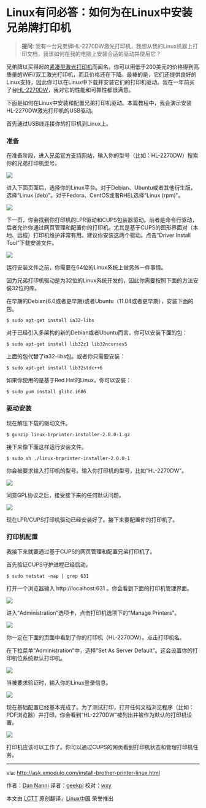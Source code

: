 Linux有问必答：如何为在Linux中安装兄弟牌打印机
================================================================================
> **提问**: 我有一台兄弟牌HL-2270DW激光打印机，我想从我的Linux机器上打印文档。我该如何在我的电脑上安装合适的驱动并使用它？

兄弟牌以买得起的[紧凑型激光打印机][1]而闻名。你可以用低于200美元的价格得到高质量的WiFi/双工激光打印机，而且价格还在下降。最棒的是，它们还提供良好的Linux支持，因此你可以在Linux中下载并安装它们的打印机驱动。我在一年前买了台[HL-2270DW][2]，我对它的性能和可靠性都很满意。

下面是如何在Linux中安装和配置兄弟打印机驱动。本篇教程中，我会演示安装HL-2270DW激光打印机的USB驱动。

首先通过USB线连接你的打印机到Linux上。

### 准备 ###

在准备阶段，进入[兄弟官方支持网站][3]，输入你的型号（比如：HL-2270DW）搜索你的兄弟打印机型号。

![](https://farm1.staticflickr.com/301/18970034829_6f3a48d817_c.jpg)

进入下面页面后，选择你的Linux平台。对于Debian、Ubuntu或者其他衍生版，选择“Linux (deb)”。对于Fedora、CentOS或者RHEL选择“Linux (rpm)”。

![](https://farm1.staticflickr.com/380/18535558583_cb43240f8a_c.jpg)

下一页，你会找到你打印机的LPR驱动和CUPS包装器驱动。前者是命令行驱动，后者允许你通过网页管理和配置你的打印机。尤其是基于CUPS的图形界面对（本地、远程）打印机维护非常有用。建议你安装这两个驱动。点击“Driver Install Tool”下载安装文件。

![](https://farm1.staticflickr.com/329/19130013736_1850b0d61e_c.jpg)

运行安装文件之前，你需要在64位的Linux系统上做另外一件事情。

因为兄弟打印机驱动是为32位的Linux系统开发的，因此你需要按照下面的方法安装32位的库。

在早期的Debian(6.0或者更早期)或者Ubuntu（11.04或者更早期），安装下面的包。

    $ sudo apt-get install ia32-libs

对于已经引入多架构的新的Debian或者Ubuntu而言，你可以安装下面的包：

    $ sudo apt-get install lib32z1 lib32ncurses5

上面的包代替了ia32-libs包。或者你只需要安装：

    $ sudo apt-get install lib32stdc++6

如果你使用的是基于Red Hat的Linux，你可以安装：

    $ sudo yum install glibc.i686 

### 驱动安装 ###

现在解压下载的驱动文件。

    $ gunzip linux-brprinter-installer-2.0.0-1.gz

接下来像下面这样运行安装文件。

    $ sudo sh ./linux-brprinter-installer-2.0.0-1

你会被要求输入打印机的型号。输入你打印机的型号，比如“HL-2270DW”。

![](https://farm1.staticflickr.com/292/18535599323_1a94f6dae5_b.jpg)

同意GPL协议之后，接受接下来的任何默认问题。

![](https://farm1.staticflickr.com/526/19130014316_5835939501_b.jpg)

现在LPR/CUPS打印机驱动已经安装好了。接下来要配置你的打印机了。

### 打印机配置 ###

我接下来就要通过基于CUPS的网页管理和配置兄弟打印机了。

首先验证CUPS守护进程已经启动。

    $ sudo netstat -nap | grep 631

打开一个浏览器输入 http://localhost:631 。你会看到下面的打印机管理界面。

![](https://farm1.staticflickr.com/324/18968588688_202086fc72_c.jpg)

进入“Administration”选项卡，点击打印机选项下的“Manage Printers”。

![](https://farm1.staticflickr.com/484/18533632074_0526cccb86_c.jpg)

你一定在下面的页面中看到了你的打印机（HL-2270DW）。点击打印机名。

在下拉菜单“Administration”中，选择“Set As Server Default”。这会设置你的打印机位系统默认打印机。

![](https://farm1.staticflickr.com/472/19150412212_b37987c359_c.jpg)

当被要求验证时，输入你的Linux登录信息。

![](https://farm1.staticflickr.com/511/18968590168_807e807f73_c.jpg)

现在基础配置已经基本完成了。为了测试打印，打开任何文档浏览程序（比如：PDF浏览器）并打印。你会看到“HL-2270DW”被列出并被作为默认的打印机设置。

![](https://farm4.staticflickr.com/3872/18970034679_6d41d75bf9_c.jpg)

打印机应该可以工作了。你可以通过CUPS的网页看到打印机状态和管理打印机任务。

--------------------------------------------------------------------------------

via: http://ask.xmodulo.com/install-brother-printer-linux.html

作者：[Dan Nanni][a]
译者：[geekpi](https://github.com/geekpi)
校对：[wxy](https://github.com/wxy)

本文由 [LCTT](https://github.com/LCTT/TranslateProject) 原创翻译，[Linux中国](https://linux.cn/) 荣誉推出

[a]:http://ask.xmodulo.com/author/nanni
[1]:http://xmodulo.com/go/brother_printers
[2]:http://xmodulo.com/go/hl_2270dw
[3]:http://support.brother.com/
